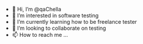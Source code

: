 - 👋 Hi, I’m @qaChella
- 👀 I’m interested in software testing
- 🌱 I’m currently learning how to be freelance tester
- 💞️ I’m looking to collaborate on testing
- 📫 How to reach me ...

<!---
qaChella/qaChella is a ✨ special ✨ repository because its `README.md` (this file) appears on your GitHub profile.
You can click the Preview link to take a look at your changes.
--->
